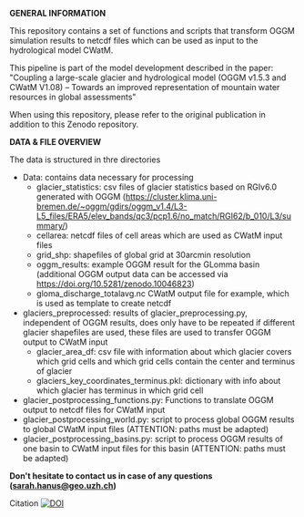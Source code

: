 **GENERAL INFORMATION**

This repository contains a set of functions and scripts that transform OGGM simulation results to netcdf files which can be used as input to the hydrological model CWatM.

This pipeline is part of the model development described in the paper: "Coupling a large-scale glacier and hydrological model (OGGM v1.5.3 and CWatM V1.08) – Towards an improved representation of mountain water resources in global assessments"

When using this repository, please refer to the original publication in addition to this Zenodo repository.

**DATA & FILE OVERVIEW**

The data is structured in thre directories
- Data: contains data necessary for processing
  - glacier_statistics: csv files of glacier statistics based on RGIv6.0 generated with OGGM (https://cluster.klima.uni-bremen.de/~oggm/gdirs/oggm_v1.4/L3-L5_files/ERA5/elev_bands/qc3/pcp1.6/no_match/RGI62/b_010/L3/summary/)
  - cellarea: netcdf files of cell areas which are used as CWatM input files
  - grid_shp: shapefiles of global grid at 30arcmin resolution
  - oggm_results: example OGGM result for the GLomma basin (additional OGGM output data can be accessed via https://doi.org/10.5281/zenodo.10046823)
  - gloma_discharge_totalavg.nc CWatM output file for example, which is used as template to create netcdf
- glaciers_preprocessed: results of glacier_preprocessing.py, independent of OGGM results, does only have to be repeated if different glacier shapefiles are used, these files are used to transfer OGGM output to CWatM input
  - glacier_area_df: csv file with information about which glacier covers which grid cells and which grid cells contain the center and terminus of glacier
  - glaciers_key_coordinates_terminus.pkl: dictionary with info about which glacier has terminus in which grid cell
- glacier_postprocessing_functions.py: Functions to translate OGGM output to netcdf files for CWatM input
- glacier_postprocessing_world.py: script to process global OGGM results to global CWatM input files (ATTENTION: paths must be adapted)
- glacier_postprocessing_basins.py: script to process OGGM results of one basin to CWatM input files for this basin  (ATTENTION: paths must be adapted)

**Don't hesitate to contact us in case of any questions (sarah.hanus@geo.uzh.ch)**

Citation [![DOI](https://zenodo.org/badge/DOI/10.5281/zenodo.10048089.svg)](https://doi.org/10.5281/zenodo.10048089)
